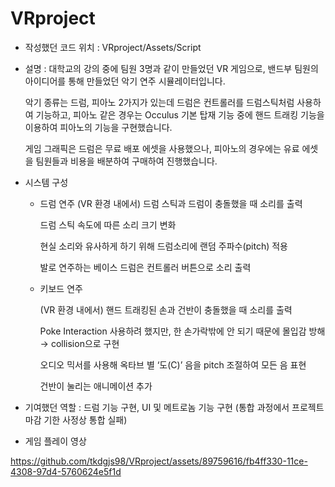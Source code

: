 # VRproject
- 작성했던 코드 위치 : VRproject/Assets/Script

- 설명 : 대학교의 강의 중에 팀원 3명과 같이 만들었던 VR 게임으로, 밴드부 팀원의 아이디어를 통해 만들었던 악기 연주 시뮬레이터입니다.

  악기 종류는 드럼, 피아노 2가지가 있는데 드럼은 컨트롤러를 드럼스틱처럼 사용하여 기능하고, 피아노 같은 경우는 Occulus 기본 탑재 기능 중에 핸드 트래킹 기능을 이용하여 피아노의 기능을 구현했습니다.

  게임 그래픽은 드럼은 무료 배포 에셋을 사용했으나, 피아노의 경우에는 유료 에셋을 팀원들과 비용을 배분하여 구매하여 진행했습니다.

- 시스템 구성
  - 드럼 연주
    (VR 환경 내에서) 드럼 스틱과 드럼이 충돌했을 때 소리를 출력
    
    드럼 스틱 속도에 따른 소리 크기 변화
    
    현실 소리와 유사하게 하기 위해 드럼소리에 랜덤 주파수(pitch) 적용
    
    발로 연주하는 베이스 드럼은 컨트롤러 버튼으로 소리 출력
    
  - 키보드 연주
  
    (VR 환경 내에서) 핸드 트래킹된 손과 건반이 충돌했을 때 소리를 출력
    
    Poke Interaction 사용하려 했지만, 한 손가락밖에 안 되기 때문에 몰입감 방해 → collision으로 구현
    
    오디오 믹서를 사용해 옥타브 별 ‘도(C)’ 음을 pitch 조절하여 모든 음 표현
    
    건반이 눌리는 애니메이션 추가

- 기여했던 역할 : 드럼 기능 구현, UI 및 메트로놈 기능 구현 (통합 과정에서 프로젝트 마감 기한 사정상 통합 실패)

- 게임 플레이 영상
  
  

https://github.com/tkdgjs98/VRproject/assets/89759616/fb4ff330-11ce-4308-97d4-5760624e5f1d


